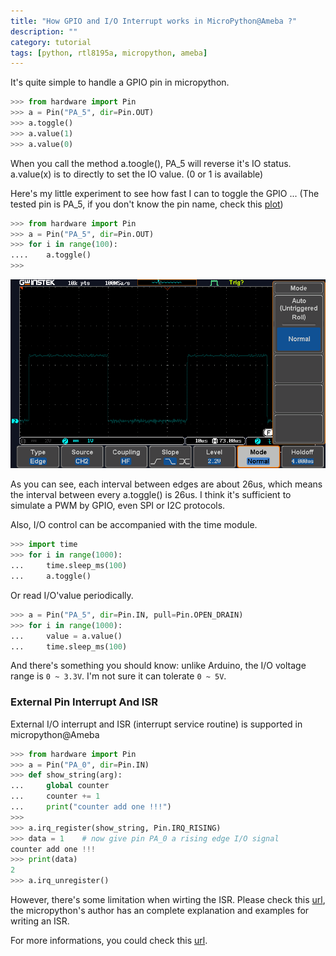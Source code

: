 ```yaml
---
title: "How GPIO and I/O Interrupt works in MicroPython@Ameba ?"
description: ""
category: tutorial
tags: [python, rtl8195a, micropython, ameba]
---
```


It's quite simple to handle a GPIO pin in micropython.

```python
>>> from hardware import Pin
>>> a = Pin("PA_5", dir=Pin.OUT)
>>> a.toggle()
>>> a.value(1)
>>> a.value(0)
```
When you call the method a.toogle(), PA_5 will reverse it's IO status. a.value(x) is to directly to set the IO value. (0 or 1 is available)

Here's my little experiment to see how fast I can to toggle the GPIO ... (The tested pin is PA_5, if you don't know the pin name, check this [plot](http://cwyark.github.io/mpiot/rtl8195a/intro.html#realtek-ameba-board))

```python
>>> from hardware import Pin
>>> a = Pin("PA_5", dir=Pin.OUT)
>>> for i in range(100):
....    a.toggle()
>>>
```

![gpio toggle](/images/2016-03-19/gpio_toggle.PNG)

As you can see, each interval between edges are about 26us, which means the interval between every a.toggle() is 26us. I think it's sufficient to simulate a PWM by GPIO, even SPI or I2C protocols.

Also, I/O control can be accompanied with the time module.

``` python
>>> import time
>>> for i in range(1000):
...     time.sleep_ms(100)
...     a.toggle()
```

Or read I/O'value periodically.

``` python
>>> a = Pin("PA_5", dir=Pin.IN, pull=Pin.OPEN_DRAIN)
>>> for i in range(1000):
...     value = a.value()
...     time.sleep_ms(100)
```

And there's something you should know: unlike Arduino, the I/O voltage range is `0 ~ 3.3V`. I'm not sure it can tolerate `0 ~ 5V`.

### External Pin Interrupt And ISR ###

External I/O interrupt and ISR (interrupt service routine) is supported in micropython@Ameba

``` python
>>> from hardware import Pin
>>> a = Pin("PA_0", dir=Pin.IN)
>>> def show_string(arg):
...     global counter
...     counter += 1
...     print("counter add one !!!")
>>> 
>>> a.irq_register(show_string, Pin.IRQ_RISING)
>>> data = 1    # now give pin PA_0 a rising edge I/O signal
counter add one !!!
>>> print(data)
2
>>> a.irq_unregister()
```

However, there's some limitation when wirting the ISR. Please check this [url](http://docs.micropython.org/en/v1.8/unix/reference/isr_rules.html#critical-sections), the micropython's author has an complete explanation and examples for writing an ISR.

For more informations, you could check this [url](http://cwyark.github.io/mpiot/rtl8195a/modules/hardware.html).
